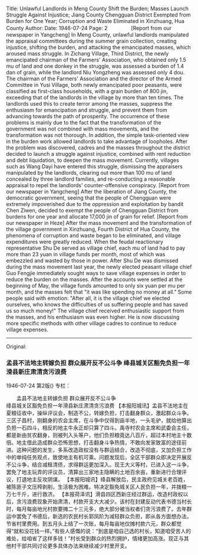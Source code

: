 Title: Unlawful Landlords in Meng County Shift the Burden; Masses Launch Struggle Against Injustice; Jiang County Chengguan District Exempted from Burden for One Year; Corruption and Waste Eliminated in Xinzhuang, Hua County
Author: 
Date: 1946-07-24
Page: 2
　　
　　[Report from our newspaper in Yangcheng] In Meng County, unlawful landlords manipulated the appraisal committees during the summer grain collection, creating injustice, shifting the burden, and attacking the emancipated masses, which aroused mass struggle. In Zichang Village, Third District, the newly emancipated chairman of the Farmers' Association, who obtained only 1.5 mu of land and one donkey in the struggle, was assessed a burden of 1.4 dan of grain, while the landlord Niu Yongzheng was assessed only 4 dou. The chairman of the Farmers' Association and the director of the Armed Committee in Yusi Village, both newly emancipated poor peasants, were classified as first-class households, with a grain burden of 800 jin, exceeding that of the landlords in the village by more than ten times. The landlords used this to create terror among the masses, suppress the enthusiasm for emancipation and struggle, and prevent them from advancing towards the path of prosperity. The occurrence of these problems is mainly due to the fact that the transformation of the government was not combined with mass movements, and the transformation was not thorough. In addition, the simple task-oriented view in the burden work allowed landlords to take advantage of loopholes. After the problem was discovered, cadres and the masses throughout the district decided to launch a struggle against injustice, combined with rent reduction and debt liquidation, to deepen the mass movement. Currently, villages such as Wang Dayi have entered this struggle, dismissing the appraisers manipulated by the landlords, clearing out more than 100 mu of land concealed by three landlord families, and re-conducting a reasonable appraisal to repel the landlords' counter-offensive conspiracy.
    [Report from our newspaper in Yangcheng] After the liberation of Jiang County, the democratic government, seeing that the people of Chengguan were extremely impoverished due to the oppression and exploitation by bandit Chen Ziwen, decided to exempt the people of Chengguan District from burdens for one year and allocate 17,000 jin of grain for relief.
    [Report from our newspaper in Heze] After the mass movement and the transformation of the village government in Xinzhuang, Fourth District of Hua County, the phenomena of corruption and waste began to be eliminated, and village expenditures were greatly reduced. When the feudal reactionary representative Shu De served as village chief, each mu of land had to pay more than 23 yuan in village funds per month, most of which was embezzled and wasted by those in power. After Shu De was dismissed during the mass movement last year, the newly elected peasant village chief Guo Fengjie immediately sought ways to save village expenses in order to reduce the burden on the masses. After the accounts were settled at the beginning of May, the village funds amounted to only six yuan per mu per month, and the masses felt that "it was like spending no money at all." Some people said with emotion: "After all, it is the village chief we elected ourselves, who knows the difficulties of us suffering people and has saved us so much money!" The village chief received enthusiastic support from the masses, and his enthusiasm was even higher. He is now discussing more specific methods with other village cadres to continue to reduce village expenses.



<hr /> 

Original: 


### 孟县不法地主转嫁负担  群众展开反不公斗争  绛县城关区豁免负担一年滑县新庄肃清贪污浪费

1946-07-24
第2版()
专栏：

　　孟县不法地主转嫁负担
    群众展开反不公斗争       
    绛县城关区豁免负担一年滑县新庄肃清贪污浪费
    【本报阳城讯】孟县不法地主在夏粮征收中，操纵评议会，制造不公，转嫁负担，打击翻身群众，激起群众斗争。三区子昌村，刚翻身的农会主席，在斗争中仅得到亩半地，一头毛驴，就给他算出负担一石四斗，相反的地主牛永正却只算了四斗。禹寺村农会主席和武委会主任，都是新由贫农翻身，则被列入头等户，他们负担粮竟达八百斤，超过本村地主十数倍。地主借此造成群众恐怖思想，打击翻身斗争热情，不敢向发家致富的途径前进。这种问题的发生，多系改造政权没有与群运结合，改造不彻底，又加负担工作中的单纯任务观点，致使地主有机可乘。问题发现后，全区干部群众即决定开展反不公斗争，结合减租清债，求得群运更加深入。现王大义等村，已进入这一斗争，罢免了地主玩弄的评议员，清算出三家地主隐瞒的土地百余亩，重新进行合理评议，打退地主反攻阴谋。
    【本报阳城讯】绛县解放后，民主政府见城关老百姓，被陈匪子文压榨剥削，生活极为困难。特决定豁免城关区人民负担一年，并拨粮一万七千斤，进行救济。
    【本报荷泽讯】滑县四区西新庄经过群运，改造村政权以后，贪污浪费现象开始肃清，村款开支大大减少。该村在封建反动代表书德当村长时，每月每亩地光村款要摊二十三元多，绝大部分被当权者们贪污浪费了。去年群运中罢免了书德后，新选的农民村长郭凤阶为减轻群众负担，即从各方面想办法，节省村里费用。到五月头上结了一次账，每月每亩地仅摊村款六元，群众都觉得“就和没花钱一样。”有些人感慨的说：“到底是咱自己选的村长，知道咱受苦人的难处，给咱省了这样多钱！”村长受到群众的热烈拥护，情绪更加高涨。现正与其他村干部共同讨论更多具体办法来继续减少村里开支。
